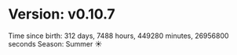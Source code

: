 # Version: v0.10.7
Time since birth: 312 days, 7488 hours, 449280 minutes, 26956800 seconds
Season: Summer ☀️
